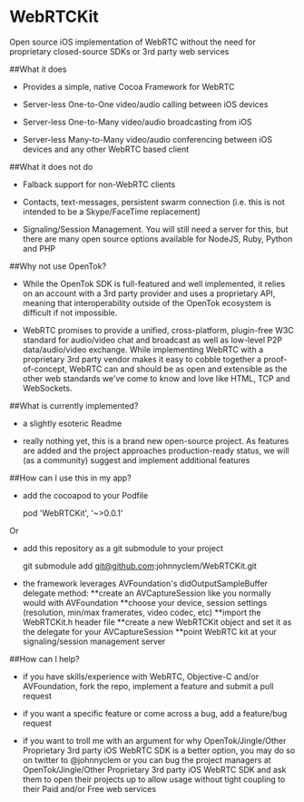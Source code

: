 WebRTCKit
=========

Open source iOS implementation of WebRTC without the need for proprietary closed-source SDKs or 3rd party web services

##What it does

- Provides a simple, native Cocoa Framework for WebRTC

- Server-less One-to-One video/audio calling between iOS devices

- Server-less One-to-Many video/audio broadcasting from iOS

- Server-less Many-to-Many video/audio conferencing between iOS devices and any other WebRTC based client


##What it does not do

- Falback support for non-WebRTC clients

- Contacts, text-messages, persistent swarm connection (i.e. this is not intended to be a Skype/FaceTime replacement)

- Signaling/Session Management. You will still need a server for this, but there are many open source options available for NodeJS, Ruby, Python and PHP 


##Why not use OpenTok?

- While the OpenTok SDK is full-featured and well implemented, it relies on an account with a 3rd party provider and uses a proprietary API, meaning that interoperability outside of the OpenTok ecosystem is difficult if not impossible.

- WebRTC promises to provide a unified, cross-platform, plugin-free W3C standard for audio/video chat and broadcast as well as low-level P2P data/audio/video exchange. While implementing WebRTC with a proprietary 3rd party vendor makes it easy to cobble together a proof-of-concept, WebRTC can and should be as open and extensible as the other web standards we've come to know and love like HTML, TCP and WebSockets.


##What is currently implemented?

- a slightly esoteric Readme

- really nothing yet, this is a brand new open-source project. As features are added and the project approaches production-ready status, we will (as a community) suggest and implement additional features


##How can I use this in my app?

- add the cocoapod to your Podfile 
    
    pod 'WebRTCKit', '~>0.0.1'

Or


- add this repository as a git submodule to your project
        
    git submodule add git@github.com:johnnyclem/WebRTCKit.git


- the framework leverages AVFoundation's didOutputSampleBuffer delegate method: 
    **create an AVCaptureSession like you normally would with AVFoundation
    **choose your device, session settings (resolution, min/max framerates, video codec, etc)
    **import the WebRTCKit.h header file
    **create a new WebRTCKit object and set it as the delegate for your AVCaptureSession
    **point WebRTC kit at your signaling/session management server


##How can I help?

- if you have skills/experience with WebRTC, Objective-C and/or AVFoundation, fork the repo, implement a feature and submit a pull request

- if you want a specific feature or come across a bug, add a feature/bug request

- if you want to troll me with an argument for why OpenTok/Jingle/Other Proprietary 3rd party iOS WebRTC SDK is a better option, you may do so on twitter to @johnnyclem or you can bug the project managers at OpenTok/Jingle/Other Proprietary 3rd party iOS WebRTC SDK and ask them to open their projects up to allow usage without tight coupling to their Paid and/or Free web services
